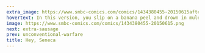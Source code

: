 ```yaml
---
extra_image: https://www.smbc-comics.com/comics/1434380455-20150615after.png
hovertext: In this version, you slip on a banana peel and drown in mule poop.
image: https://www.smbc-comics.com/comics/1434380455-20150615.png
next: extra-sausage
prev: unconventional-warfare
title: Hey, Seneca
---
```

